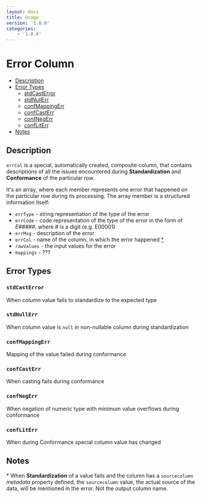 ```yaml
---
layout: docs
title: Usage
version: '1.0.0'
categories:
    - '1.0.0'
---
```


Error Column
============

<!-- toc -->
- [Description](#description)
- [Error Types](#error-types)
  - [stdCastError](#stdcasterror)
  - [stdNullErr](#stdnullerr)
  - [confMappingErr](#confmappingerr)
  - [confCastErr](#confcasterr)
  - [confNegErr](#confnegerr)
  - [confLitErr](#confliterr)
- [Notes](#notes)
<!-- tocstop -->

Description
-----------

`errCol` is a special, automatically created, composite column, that contains descriptions of all the issues encountered
during **Standardization** and **Conformance** of the particular row.

It's an array, where each member represents one error that happened on the particular row during its processing.
The array member is a structured information itself:

* `errType` - string representation of the type of the error
* `errCode` - code representation of the type of the error in the form of _E#####_, where # is a digit (e.g. E00001)
* `errMsg` - description of the error
* `errCol` - name of the column, in which the error happened [\*](#notes-star)
* `rawValues` - the input values for the error
* `mappings` - ???


Error Types
-----------

### `stdCastError`

When column value fails to standardize to the expected type

### `stdNullErr`

When column value is `null` in non-nullable column during standardization 

### `confMappingErr`

Mapping of the value failed during conformance

### `confCastErr`

When casting fails during conformance

### `confNegErr`

When negation of numeric type with minimum value overflows during conformance

### `confLitErr`

When during Conformance special column value has changed

Notes
-----

<a name="#notes-star" />\* When **Standardization** of a value fails and the column has a `sourcecolumn` *metadata* property defined, the
`sourcecolumn` value, the actual source of the data, will be mentioned in the error. Not the output column name. 
